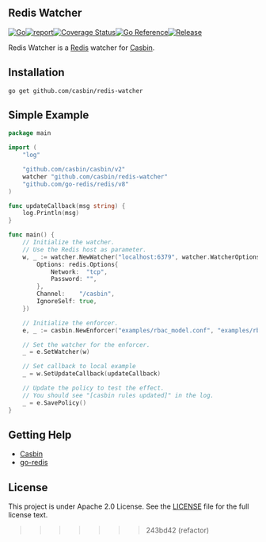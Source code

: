 Redis Watcher 
---
[![Go](https://github.com/casbin/redis-watcher/actions/workflows/ci.yml/badge.svg)](https://github.com/casbin/redis-watcher/actions/workflows/ci.yml)[![report](https://goreportcard.com/badge/github.com/casbin/redis-watcher)](https://goreportcard.com/report/github.com/casbin/redis-watcher)[![Coverage Status](https://coveralls.io/repos/github/casbin/redis-watcher/badge.svg?branch=master)](https://coveralls.io/github/casbin/redis-watcher?branch=master)[![Go Reference](https://pkg.go.dev/badge/github.com/casbin/redis-watcher/v2.svg)](https://pkg.go.dev/github.com/casbin/redis-watcher/v2)[![Release](https://img.shields.io/github/v/release/casbin/redis-watcher)](https://github.com/casbin/redis-watcher/releases/latest)

Redis Watcher is a [Redis](http://redis.io) watcher for [Casbin](https://github.com/casbin/casbin).

## Installation

    go get github.com/casbin/redis-watcher

## Simple Example

```go
package main

import (
	"log"

	"github.com/casbin/casbin/v2"
	watcher "github.com/casbin/redis-watcher"
	"github.com/go-redis/redis/v8"
)

func updateCallback(msg string) {
	log.Println(msg)
}

func main() {
	// Initialize the watcher.
	// Use the Redis host as parameter.
	w, _ := watcher.NewWatcher("localhost:6379", watcher.WatcherOptions{
		Options: redis.Options{
			Network:  "tcp",
			Password: "",
		},
		Channel:    "/casbin",
		IgnoreSelf: true,
	})

	// Initialize the enforcer.
	e, _ := casbin.NewEnforcer("examples/rbac_model.conf", "examples/rbac_policy.csv")

	// Set the watcher for the enforcer.
	_ = e.SetWatcher(w)

	// Set callback to local example
	_ = w.SetUpdateCallback(updateCallback)

	// Update the policy to test the effect.
	// You should see "[casbin rules updated]" in the log.
	_ = e.SavePolicy()
}

```

## Getting Help

- [Casbin](https://github.com/casbin/casbin)
- [go-redis](https://github.com/go-redis/redis)

## License

This project is under Apache 2.0 License. See the [LICENSE](LICENSE) file for the full license text.
>>>>>>> 243bd42 (refactor)
